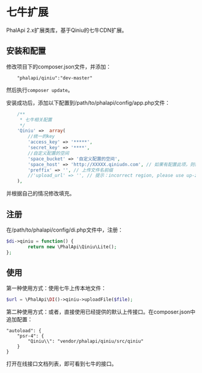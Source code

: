 # 七牛扩展
PhalApi 2.x扩展类库，基于Qiniu的七牛CDN扩展。

## 安装和配置
修改项目下的composer.json文件，并添加：  
```
    "phalapi/qiniu":"dev-master"
```
然后执行```composer update```。  

安装成功后，添加以下配置到/path/to/phalapi/config/app.php文件：  
```php
    /**
     * 七牛相关配置
     */
    'Qiniu' =>  array(
        //统一的key
        'access_key' => '*****',
        'secret_key' => '****',
        //自定义配置的空间
        'space_bucket' => '自定义配置的空间',
        'space_host' => 'http://XXXXX.qiniudn.com', // 如果有配置此项，则优先使用此域名
        'preffix' => '', // 上传文件名前缀
        //'upload_url' => '', // 提示：incorrect region, please use up-z2.qiniup.com，请配置此域名
    ),
```
并根据自己的情况修改填充。 

## 注册
在/path/to/phalapi/config/di.php文件中，注册：  
```php
$di->qiniu = function() {
        return new \PhalApi\Qiniu\Lite();
};
```

## 使用
第一种使用方式：使用七牛上传本地文件：
```php
$url = \PhalApi\DI()->qiniu->uploadFile($file);
```

第二种使用方式：或者，直接使用已经提供的默认上传接口。在composer.json中追加配置：
```
"autoload": {
    "psr-4": {
        "Qiniu\\": "vendor/phalapi/qiniu/src/qiniu"
    }
}
```
打开在线接口文档列表，即可看到七牛的接口。  

